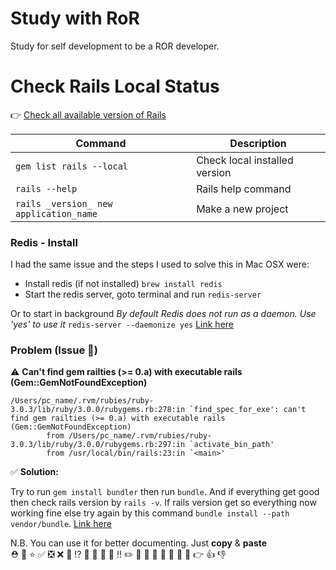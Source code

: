 # Study with RoR
Study for self development to be a ROR developer.

# Check Rails Local Status

👉 [Check all available version of Rails](https://rubygems.org/gems/rails/versions)

| Command | Description |
| ------ | ------ |
| `gem list rails --local` | Check local installed version |
| `rails --help` | Rails help command |
| `rails _version_ new application_name` | Make a new project |

### Redis - Install
I had the same issue and the steps I used to solve this in Mac OSX were:
 - Install redis (if not installed) `brew install redis`
 - Start the redis server, goto terminal and run `redis-server`
 
Or to start in background *By default Redis does not run as a daemon. Use 'yes' to use it*
`redis-server --daemonize yes` [Link here](https://stackoverflow.com/questions/36155607/error-connecting-to-redis-on-127-0-0-16379-errnoeconnrefused-wercker)
 

### Problem (Issue 🐝)

⚠️ **Can't find gem railties (>= 0.a) with executable rails (Gem::GemNotFoundException)**
```
/Users/pc_name/.rvm/rubies/ruby-3.0.3/lib/ruby/3.0.0/rubygems.rb:278:in `find_spec_for_exe': can't find gem railties (>= 0.a) with executable rails (Gem::GemNotFoundException)
        from /Users/pc_name/.rvm/rubies/ruby-3.0.3/lib/ruby/3.0.0/rubygems.rb:297:in `activate_bin_path'
        from /usr/local/bin/rails:23:in `<main>'
```

✅ **Solution:**

Try to run `gem install bundler` then run `bundle`. And if everything get good then check rails version by `rails -v`. If rails version get so everything now working fine else try again by this command `bundle install --path vendor/bundle`. [Link here](https://stackoverflow.com/questions/52051122/cant-find-gem-railties-0-a-with-executable-rails-gemgemnotfoundexceptio)

N.B. You can use it for better documenting. Just **copy** & **paste** <br> ⛑️ 🐝 ⭐ ✅ ❎ ❌ 🚫 ⁉️ 🔔 🔕 🔸 🔹 ‼️  ✏️ 📌 📍 📎 📗 📕 📙 🍕 👉 👍 👎 
